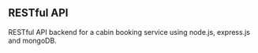 ## RESTful API

RESTful API backend for a cabin booking service using node.js, express.js and mongoDB.